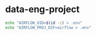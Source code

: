 # data-eng-project

```bash
echo "AIRFLOW_UID=$(id -i) > .env"
echo "AIRFLOW_PROJ_DIF=airflow > .env"
```
